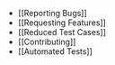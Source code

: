 - [[Reporting Bugs]]
- [[Requesting Features]]
- [[Reduced Test Cases]]
- [[Contributing]]
- [[Automated Tests]]